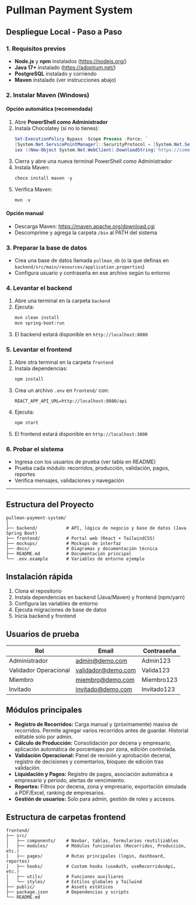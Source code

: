 # Pullman Payment System

## Despliegue Local - Paso a Paso

### 1. Requisitos previos
- **Node.js** y **npm** instalados (https://nodejs.org/)
- **Java 17+** instalado (https://adoptium.net/)
- **PostgreSQL** instalado y corriendo
- **Maven** instalado (ver instrucciones abajo)

### 2. Instalar Maven (Windows)
#### Opción automática (recomendada)
1. Abre **PowerShell como Administrador**
2. Instala Chocolatey (si no lo tienes):
   ```powershell
   Set-ExecutionPolicy Bypass -Scope Process -Force; `
   [System.Net.ServicePointManager]::SecurityProtocol = [System.Net.ServicePointManager]::SecurityProtocol -bor 3072; `
   iex ((New-Object System.Net.WebClient).DownloadString('https://community.chocolatey.org/install.ps1'))
   ```
3. Cierra y abre una nueva terminal PowerShell como Administrador
4. Instala Maven:
   ```powershell
   choco install maven -y
   ```
5. Verifica Maven:
   ```powershell
   mvn -v
   ```

#### Opción manual
- Descarga Maven: https://maven.apache.org/download.cgi
- Descomprime y agrega la carpeta `/bin` al PATH del sistema

### 3. Preparar la base de datos
- Crea una base de datos llamada `pullman_db` (o la que definas en `backend/src/main/resources/application.properties`)
- Configura usuario y contraseña en ese archivo según tu entorno

### 4. Levantar el backend
1. Abre una terminal en la carpeta `backend`
2. Ejecuta:
   ```bash
   mvn clean install
   mvn spring-boot:run
   ```
3. El backend estará disponible en `http://localhost:8080`

### 5. Levantar el frontend
1. Abre otra terminal en la carpeta `frontend`
2. Instala dependencias:
   ```bash
   npm install
   ```
3. Crea un archivo `.env` en `frontend/` con:
   ```env
   REACT_APP_API_URL=http://localhost:8080/api
   ```
4. Ejecuta:
   ```bash
   npm start
   ```
5. El frontend estará disponible en `http://localhost:3000`

### 6. Probar el sistema
- Ingresa con los usuarios de prueba (ver tabla en README)
- Prueba cada módulo: recorridos, producción, validación, pagos, reportes
- Verifica mensajes, validaciones y navegación

---

## Estructura del Proyecto

```
pullman-payment-system/
│
├── backend/           # API, lógica de negocio y base de datos (Java Spring Boot)
├── frontend/          # Portal web (React + TailwindCSS)
├── mockups/           # Mockups de interfaz
├── docs/              # Diagramas y documentación técnica
├── README.md          # Documentación principal
└── .env.example       # Variables de entorno ejemplo
```

## Instalación rápida

1. Clona el repositorio
2. Instala dependencias en backend (Java/Maven) y frontend (npm/yarn)
3. Configura las variables de entorno
4. Ejecuta migraciones de base de datos
5. Inicia backend y frontend

## Usuarios de prueba
| Rol                  | Email               | Contraseña   |
|----------------------|--------------------|--------------|
| Administrador        | admin@demo.com     | Admin123     |
| Validador Operacional| validador@demo.com | Valida123    |
| Miembro              | miembro@demo.com   | Miembro123   |
| Invitado             | invitado@demo.com  | Invitado123  |

## Módulos principales

- **Registro de Recorridos:** Carga manual y (próximamente) masiva de recorridos. Permite agregar varios recorridos antes de guardar. Historial editable solo por admin.
- **Cálculo de Producción:** Consolidación por decena y empresario, aplicación automática de porcentajes por zona, edición controlada.
- **Validación Operacional:** Panel de revisión y aprobación decenal, registro de decisiones y comentarios, bloqueo de edición tras validación.
- **Liquidación y Pagos:** Registro de pagos, asociación automática a empresario y período, alertas de vencimiento.
- **Reportes:** Filtros por decena, zona y empresario, exportación simulada a PDF/Excel, ranking de empresarios.
- **Gestión de usuarios:** Solo para admin, gestión de roles y accesos.

## Estructura de carpetas frontend

```
frontend/
├── src/
│   ├── components/    # Navbar, tablas, formularios reutilizables
│   ├── modules/       # Módulos funcionales (Recorridos, Producción, etc.)
│   ├── pages/         # Rutas principales (login, dashboard, reportes)
│   ├── hooks/         # Custom hooks (useAuth, useRecorridosApi, etc.)
│   ├── utils/         # Funciones auxiliares
│   └── styles/        # Estilos globales y Tailwind
├── public/            # Assets estáticos
├── package.json       # Dependencias y scripts
└── README.md
```
